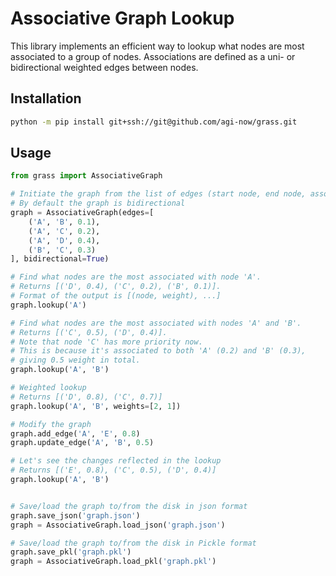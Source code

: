 # Associative Graph Lookup

This library implements an efficient way to lookup what nodes are most associated to a group of nodes.
Associations are defined as a uni- or bidirectional weighted edges between nodes.

## Installation

```bash
python -m pip install git+ssh://git@github.com/agi-now/grass.git
```

## Usage

```python
from grass import AssociativeGraph

# Initiate the graph from the list of edges (start node, end node, association weight)
# By default the graph is bidirectional
graph = AssociativeGraph(edges=[
    ('A', 'B', 0.1),
    ('A', 'C', 0.2),
    ('A', 'D', 0.4),
    ('B', 'C', 0.3)
], bidirectional=True)

# Find what nodes are the most associated with node 'A'.
# Returns [('D', 0.4), ('C', 0.2), ('B', 0.1)].
# Format of the output is [(node, weight), ...]
graph.lookup('A')

# Find what nodes are the most associated with nodes 'A' and 'B'.
# Returns [('C', 0.5), ('D', 0.4)].
# Note that node 'C' has more priority now.
# This is because it's associated to both 'A' (0.2) and 'B' (0.3), 
# giving 0.5 weight in total.
graph.lookup('A', 'B')

# Weighted lookup
# Returns [('D', 0.8), ('C', 0.7)]
graph.lookup('A', 'B', weights=[2, 1])

# Modify the graph
graph.add_edge('A', 'E', 0.8)
graph.update_edge('A', 'B', 0.5)

# Let's see the changes reflected in the lookup
# Returns [('E', 0.8), ('C', 0.5), ('D', 0.4)]
graph.lookup('A', 'B')


# Save/load the graph to/from the disk in json format
graph.save_json('graph.json')
graph = AssociativeGraph.load_json('graph.json')

# Save/load the graph to/from the disk in Pickle format
graph.save_pkl('graph.pkl')
graph = AssociativeGraph.load_pkl('graph.pkl')
```
